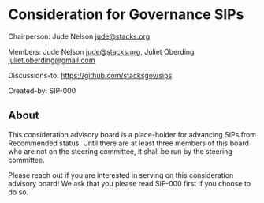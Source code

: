 # Consideration for Governance SIPs

Chairperson: Jude Nelson <jude@stacks.org>

Members: Jude Nelson <jude@stacks.org>, Juliet Oberding
<juliet.oberding@gmail.com>

Discussions-to: https://github.com/stacksgov/sips

Created-by: SIP-000

## About

This consideration advisory board is a place-holder for advancing SIPs from
Recommended status.  Until there are at least three members of this board who
are not on the steering committee, it shall be run by the steering committee.

Please reach out if you are interested in serving on this consideration advisory
board!  We ask that you please read SIP-000 first if you choose to do so.
